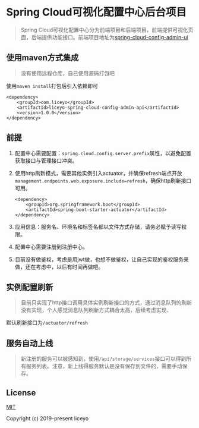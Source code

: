 # Spring Cloud可视化配置中心后台项目

> Spring Cloud可视化配置中心分为前端项目和后端项目，前端提供可视化页面，后端提供功能接口。前端项目地址为[spring-cloud-config-admin-ui](https://github.com/liceyo/spring-cloud-config-admin-ui)

## 使用maven方式集成

> 没有使用远程仓库，自己使用源码打包吧

使用`maven install`打包后引入依赖即可
```
<dependency>
    <groupId>com.liceyo</groupId>
    <artifactId>liceyo-spring-cloud-config-admin-api</artifactId>
    <version>1.0.0</version>
</dependency>
```

## 前提

1. 配置中心需要配置：`spring.cloud.config.server.prefix`属性，以避免配置获取接口与管理接口冲突。

2. 使用http刷新模式，需要其他实例引入actuator，并确保refresh端点开放`management.endpoints.web.exposure.include=refresh`，确保http刷新接口可用。
    
    ```
    <dependency>
        <groupId>org.springframework.boot</groupId>
        <artifactId>spring-boot-starter-actuator</artifactId>
    </dependency>
    ```
3. 应用信息：服务名、环境名和标签名都以文件方式存储，请务必赋予读写权限。

4. 配置中心需要注册到注册中心。

5. 目前没有做鉴权，考虑是用jwt做，也想不做鉴权，让自己实现的鉴权服务来做，还在考虑中，以后有时间再做吧。

## 实例配置刷新

> 目前只实现了http接口调用具体实例刷新接口的方式，通过消息队列的刷新没有实现，个人感觉消息队列刷新方式耦合太高，后续考虑实现、

默认刷新接口为`/actuator/refresh`

## 服务自动上线

> 新注册的服务可以被感知到，使用`/api/storage/services`接口可以得到所有服务列表。注意，新上线得服务默认是没有保存到文件的，需要手动保存。

## License

[MIT](https://github.com/liceyo/liceyo-spring-cloud-config-admin-api/blob/master/LICENSE)

Copyright (c) 2019-present liceyo